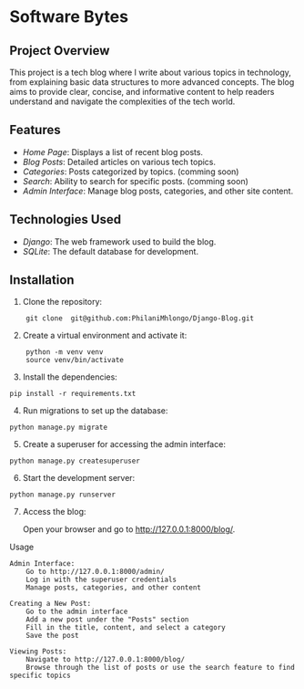 # Software Bytes

## Project Overview

This project is a tech blog where I write about various topics in technology, from explaining basic data structures to more advanced concepts. The blog aims to provide clear, concise, and informative content to help readers understand and navigate the complexities of the tech world.

## Features
- *Home Page*: Displays a list of recent blog posts.
- *Blog Posts*: Detailed articles on various tech topics.
- *Categories*: Posts categorized by topics. (comming soon)
- *Search*: Ability to search for specific posts. (comming soon)
- *Admin Interface*: Manage blog posts, categories, and other site content.

## Technologies Used
- *Django*: The web framework used to build the blog.
- *SQLite*: The default database for development.


## Installation
1. Clone the repository:
```shell
    git clone  git@github.com:PhilaniMhlongo/Django-Blog.git 

```
2. Create a virtual environment and activate it:
```shell
    python -m venv venv
    source venv/bin/activate
   ```
   
3. Install the dependencies:

```shell
pip install -r requirements.txt
```


4. Run migrations to set up the database:

```shell
python manage.py migrate
```



5. Create a superuser for accessing the admin interface:

```shell
python manage.py createsuperuser
```



6. Start the development server:

```shell
python manage.py runserver
```

    

7. Access the blog:

    Open your browser and go to http://127.0.0.1:8000/blog/.

Usage

    Admin Interface:
        Go to http://127.0.0.1:8000/admin/
        Log in with the superuser credentials
        Manage posts, categories, and other content

    Creating a New Post:
        Go to the admin interface
        Add a new post under the "Posts" section
        Fill in the title, content, and select a category
        Save the post

    Viewing Posts:
        Navigate to http://127.0.0.1:8000/blog/
        Browse through the list of posts or use the search feature to find specific topics



